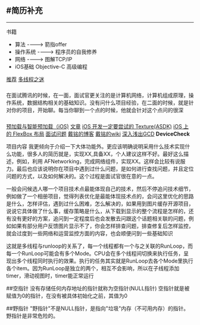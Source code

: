 #简历补充
------------------------------

---------------------

书籍
* 算法  ----> 箭指offer
* 操作系统 ----> 程序员的自我修养
* 网络 ----> 图解TCP/IP
* iOS基础 Objective-C 高级编程

[推荐](https://github.com/bestswifter/blog)
[多线程之迷](https://github.com/bestswifter/blog/blob/master/articles/multi-thread-conclusion.md)
#####
在面试腾讯的时候，在一面，面试官更关注的是计算机网络，计算机组成原理，操作系统，数据结构相关的基础知识。没有问什么项目经验，在二面的时候，就是针对你的项目，开始聊。每当你聊到一个点的时候，他就会针对这个点问的很深
#####

[预加载与智能预加载（iOS)](https://draveness.me/preload)
[文章](https://github.com/Draveness/analyze)
[iOS 开发一定要尝试的 Texture(ASDK)](https://didee.cn/2018/01/29/iOS-ASDK/)
[iOS 上的 FlexBox 布局](https://juejin.im/post/5a33a6926fb9a045104a8d3c)
[面试问题](https://juejin.im/post/5b18dfc0e51d455c6e0ac4bb)
[戴铭的博客](https://ming1016.github.io/archives/page/4/)
[戴铭的wiki](https://github.com/ming1016/study/wiki)
[深入浅出GCD](http://cocoa-chen.github.io/2018/03/01/%E6%B7%B1%E5%85%A5%E6%B5%85%E5%87%BAGCD%E4%B9%8B%E5%9F%BA%E7%A1%80%E7%AF%87/) 
**DeviceCheck**

项目内容
我更倾向于介绍一下大体功能外。更应该明确说明采用什么技术实现什么功能，很多人的简历就是，实现XX,具备XX，个人建议这样不好。最好这么描述，例如，利用 AFNetworking，完成网络组件，实现XX。这样会比较有说服力。最后也应该说明你在项目中遇到过什么问题，是如何进行查找问题，并且定位问题的方式，以及如何解决的。这个过程是面试官很在意的一点。


一般会问候选人哪一个项目技术点最能体现自己的技术，然后不停追问技术细节，例如做了一个相册项目，觉得列表优化是最能体现技术点的，会问这里优化的思路是什么，怎样评估，遇到过什么困难，怎么解决的，如果用到图片缓存开源项目，说说它具体做了什么事，缓存策略是什么，从下载到显示的整个流程是怎样的，还有没有更好的方案，追问到一定程度后也会发散去问跟这个话题相关联的问题，例如如果有部分用户反馈图片显示不了，你会怎样排查问题，排查修复后怎样监控，就会过度到一些网络和运营监控方面的内容，也会顺便问到一些基础知识


这就是多线程与runloop的关系了，每一个线程都有一个与之关联的RunLoop，而每一个RunLoop可能会有多个Mode。CPU会在多个线程间切换来执行任务，呈现出多个线程同时执行的效果。执行的任务其实就是RunLoop去各个Mode里执行各个item。因为RunLoop是独立的两个，相互不会影响，所以在子线程添加timer，滑动视图时，timer能正常运行

##空指针
没有存储任何内存地址的指针就称为空指针(NULL指针)
空指针就是被赋值为0的指针，在没有被具体初始化之前，其值为0

##野指针
"野指针"不是NULL指针，是指向"垃圾"内存（不可用内存）的指针。野指针是非常危险的。


